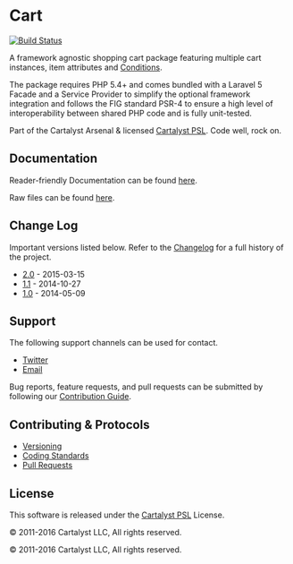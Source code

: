 # Cart

[![Build Status](https://magnum.travis-ci.com/cartalyst/cart.svg?token=98Zt8zYdwyheTKqziswS&branch=2.0)](https://magnum.travis-ci.com/cartalyst/cart)

A framework agnostic shopping cart package featuring multiple cart instances, item attributes and [Conditions](https://cartalyst.com/manual/conditions).

The package requires PHP 5.4+ and comes bundled with a Laravel 5 Facade and a Service Provider to simplify the optional framework integration and follows the FIG standard PSR-4 to ensure a high level of interoperability between shared PHP code and is fully unit-tested.

Part of the Cartalyst Arsenal & licensed [Cartalyst PSL](LICENSE). Code well, rock on.

## Documentation

Reader-friendly Documentation can be found [here](https://cartalyst.com/manual/cart/2.0).

Raw files can be found [here](https://github.com/cartalyst/cart/tree/docs/2.0).

## Change Log

Important versions listed below. Refer to the [Changelog](CHANGELOG.md) for a full history of the project.

- [2.0](CHANGELOG.md) - 2015-03-15
- [1.1](CHANGELOG.md) - 2014-10-27
- [1.0](CHANGELOG.md) - 2014-05-09

## Support

The following support channels can be used for contact.

- [Twitter](https://twitter.com/cartalyst)
- [Email](mailto:help@cartalyst.com)

Bug reports, feature requests, and pull requests can be submitted by following our [Contribution Guide](CONTRIBUTING.md).

## Contributing & Protocols

- [Versioning](CONTRIBUTING.md#versioning)
- [Coding Standards](CONTRIBUTING.md#coding-standards)
- [Pull Requests](CONTRIBUTING.md#pull-requests)

## License

This software is released under the [Cartalyst PSL](LICENSE) License.

© 2011-2016 Cartalyst LLC, All rights reserved.

© 2011-2016 Cartalyst LLC, All rights reserved.
